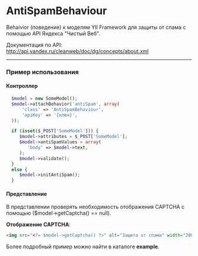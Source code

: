 AntiSpamBehaviour
===============

Behaivior (поведение) к моделям YII Framework для защиты от спама с помощью API Яндекса "Чистый Веб".

Документация по API: http://api.yandex.ru/cleanweb/doc/dg/concepts/about.xml

-----------------------------

### Пример использования

#### Контроллер

```php
  $model = new SomeModel();
  $model->attachBehavior('antiSpam', array(
      'class' => 'AntiSpamBehaviour',
      'apiKey' => '{ключ}',
  ));

  if (isset($_POST['SomeModel'])) {
     $model->attributes = $_POST['SomeModel'];
     $model->antiSpamValues = array(
        'body' => $model->text,
     );
     $model->validate();
  }
  else {
     $model->initAntiSpam();
  }
```

#### Представление

В представлении проверять необходимость отображения CAPTCHA с помощью ($model->getCaptcha() == null).

**Отображение CAPTCHA**:

```html
<img src="<?= $model->getCaptcha() ?>" alt="Защита от спама" width="200" height="60" />
```

Более подробный пример можно найти в каталоге **example**.
